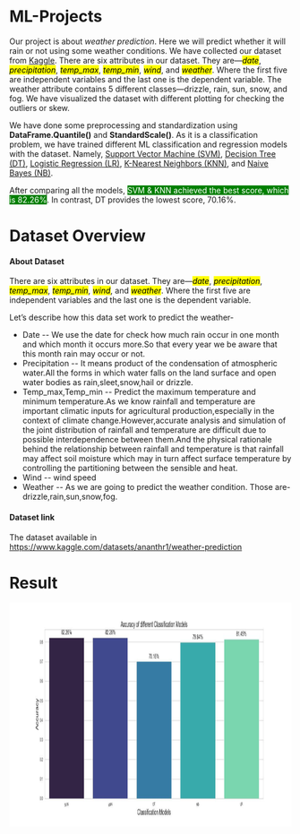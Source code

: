 # ML-Projects

Our project is about <i>weather prediction</i>. Here we will predict whether it will rain or not using some weather conditions. We have collected our dataset from <a href="https://www.kaggle.com">Kaggle</a>. There are six attributes in our dataset. They are—<mark><i>date</i></mark>, <mark><i>precipitation</i></mark>, <mark><i>temp_max</i></mark>, <mark><i>temp_min</i></mark>, <mark><i>wind</i></mark>, and <mark><i>weather</i></mark>. Where the first five are independent variables and the last one is the dependent variable. The weather attribute contains 5 different classes—drizzle, rain, sun, snow, and fog. We have visualized the dataset with different plotting for checking the outliers or skew. 

We have done some preprocessing and standardization using <b>DataFrame.Quantile()</b> and <b>StandardScale()</b>.
As it is a classification problem, we have trained different ML classification and regression models with the dataset. Namely, <a href="https://scikit-learn.org/stable/modules/svm.html#:~:text=Support%20vector%20machines%20(SVMs)%20are,than%20the%20number%20of%20samples.">Support Vector Machine (SVM)</a>, <a href="https://scikit-learn.org/stable/modules/tree.html#:~:text=Decision%20Trees%20(DTs)%20are%20a,as%20a%20piecewise%20constant%20approximation.">Decision Tree (DT)</a>, <a href="https://scikit-learn.org/stable/modules/generated/sklearn.linear_model.LogisticRegression.html">Logistic Regression (LR)</a>, <a href="https://scikit-learn.org/stable/modules/neighbors.html">K-Nearest Neighbors (KNN)</a>, and <a href="https://scikit-learn.org/stable/modules/generated/sklearn.naive_bayes.GaussianNB.html">Naive Bayes (NB)</a>. 

After comparing all the models, <mark style="background-color: green; color: white">SVM & KNN achieved the best score, which is 82.26%</mark>. In contrast, DT provides the lowest score, 70.16%. 

# Dataset Overview

<h4>About Dataset</h4>

There are six attributes in our dataset. They are—<mark><i>date</i></mark>, <mark><i>precipitation</i></mark>, <mark><i>temp_max</i></mark>, <mark><i>temp_min</i></mark>, <mark><i>wind</i></mark>, and <mark><i>weather</i></mark>. Where the first five are independent variables and the last one is the dependent variable. 

Let’s describe how this data set work to predict the weather-
<ul>
<li>Date -- We use the date for check how much rain occur in one month and which month it occurs more.So that every year we be aware that this month rain may occur or not.</li>
<li>Precipitation -- It means product of the condensation of atmospheric water.All the forms in which water falls on the land surface and open water bodies as rain,sleet,snow,hail or drizzle.</li>
<li>Temp_max,Temp_min -- Predict the maximum temperature and minimum temperature.As we know rainfall and temperature are important climatic inputs for agricultural production,especially in the context of climate change.However,accurate analysis and simulation of the joint distribution of rainfall and temperature are difficult due to possible interdependence between them.And the physical rationale behind the relationship between rainfall and temperature is that rainfall may affect soil moisture which may in turn affect surface temperature by controlling the partitioning between the sensible and heat.</li>
<li>Wind -- wind speed</li>
<li>Weather -- As we are going to predict the weather condition. Those are- drizzle,rain,sun,snow,fog.</li>
</ul>

<h4>Dataset link</h4>

The dataset available in https://www.kaggle.com/datasets/ananthr1/weather-prediction

# Result
<img src="accuracy_all.jpg" alt="" width="800" height="400">
